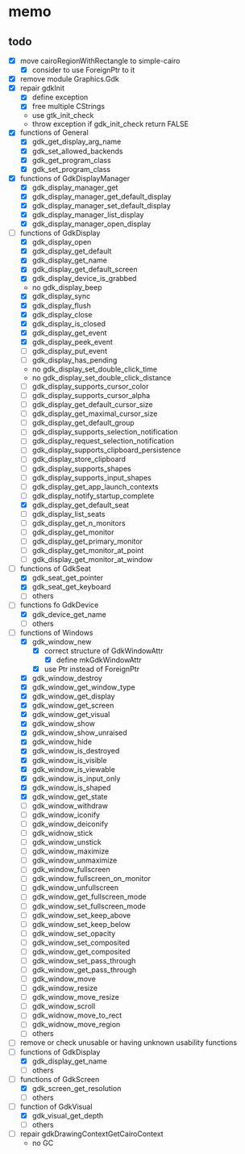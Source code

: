 memo
====

todo
----

* [x] move cairoRegionWithRectangle to simple-cairo
	+ [x] consider to use ForeignPtr to it
* [x] remove module Graphics.Gdk
* [x] repair gdkInit
	+ [x] define exception
	+ [x] free multiple CStrings
	+ use gtk\_init\_check
	+ throw exception if gdk\_init\_check return FALSE
* [x] functions of General
	+ [x] gdk\_get\_display\_arg\_name
	+ [x] gdk\_set\_allowed\_backends
	+ [x] gdk\_get\_program\_class
	+ [x] gdk\_set\_program\_class
* [x] functions of GdkDisplayManager
	+ [x] gdk\_display\_manager\_get
	+ [x] gdk\_display\_manager\_get\_default\_display
	+ [x] gdk\_display\_manager\_set\_default\_display
	+ [x] gdk\_display\_manager\_list\_display
	+ [x] gdk\_display\_manager\_open\_display
* [ ] functions of GdkDisplay
	+ [x] gdk\_display\_open
	+ [x] gdk\_display\_get\_default
	+ [x] gdk\_display\_get\_name
	+ [x] gdk\_display\_get\_default\_screen
	+ [x] gdk\_display\_device\_is\_grabbed
	+ no gdk\_display\_beep
	+ [x] gdk\_display\_sync
	+ [x] gdk\_display\_flush
	+ [x] gdk\_display\_close
	+ [x] gdk\_display\_is\_closed
	+ [x] gdk\_display\_get\_event
	+ [x] gdk\_display\_peek\_event
	+ [ ] gdk\_display\_put\_event
	+ [ ] gdk\_display\_has\_pending
	+ no gdk\_display\_set\_double\_click\_time
	+ no gdk\_display\_set\_double\_click\_distance
	+ [ ] gdk\_display\_supports\_cursor\_color
	+ [ ] gdk\_display\_supports\_cursor\_alpha
	+ [ ] gdk\_display\_get\_default\_cursor\_size
	+ [ ] gdk\_display\_get\_maximal\_cursor\_size
	+ [ ] gdk\_display\_get\_default\_group
	+ [ ] gdk\_display\_supports\_selection\_notification
	+ [ ] gdk\_display\_request\_selection\_notification
	+ [ ] gdk\_display\_supports\_clipboard\_persistence
	+ [ ] gdk\_display\_store\_clipboard
	+ [ ] gdk\_display\_supports\_shapes
	+ [ ] gdk\_display\_supports\_input\_shapes
	+ [ ] gdk\_display\_get\_app\_launch\_contexts
	+ [ ] gdk\_display\_notify\_startup\_complete
	+ [x] gdk\_display\_get\_default\_seat
	+ [ ] gdk\_display\_list\_seats
	+ [ ] gdk\_display\_get\_n\_monitors
	+ [ ] gdk\_display\_get\_monitor
	+ [ ] gdk\_display\_get\_primary\_monitor
	+ [ ] gdk\_display\_get\_monitor\_at\_point
	+ [ ] gdk\_display\_get\_monitor\_at\_window
* [ ] functions of GdkSeat
	+ [x] gdk\_seat\_get\_pointer
	+ [x] gdk\_seat\_get\_keyboard
	+ [ ] others
* [ ] functions fo GdkDevice
	+ [x] gdk\_device\_get\_name
	+ [ ] others
* [ ] functions of Windows
	+ [x] gdk\_window\_new
		- [x] correct structure of GdkWindowAttr
			* [x] define mkGdkWindowAttr
		- [x] use Ptr instead of ForeignPtr
	+ [x] gdk\_window\_destroy
	+ [x] gdk\_window\_get\_window\_type
	+ [x] gdk\_window\_get\_display
	+ [x] gdk\_window\_get\_screen
	+ [x] gdk\_window\_get\_visual
	+ [x] gdk\_window\_show
	+ [x] gdk\_window\_show\_unraised
	+ [x] gdk\_window\_hide
	+ [x] gdk\_window\_is\_destroyed
	+ [x] gdk\_window\_is\_visible
	+ [x] gdk\_window\_is\_viewable
	+ [x] gdk\_window\_is\_input\_only
	+ [x] gdk\_window\_is\_shaped
	+ [x] gdk\_window\_get\_state
	+ [ ] gdk\_window\_withdraw
	+ [ ] gdk\_window\_iconify
	+ [ ] gdk\_window\_deiconify
	+ [ ] gdk\_widnow\_stick
	+ [ ] gdk\_window\_unstick
	+ [ ] gdk\_window\_maximize
	+ [ ] gdk\_window\_unmaximize
	+ [ ] gdk\_window\_fullscreen
	+ [ ] gdk\_window\_fullscreen\_on\_monitor
	+ [ ] gdk\_window\_unfullscreen
	+ [ ] gdk\_window\_get\_fullscreen\_mode
	+ [ ] gdk\_window\_set\_fullscreen\_mode
	+ [ ] gdk\_window\_set\_keep\_above
	+ [ ] gdk\_window\_set\_keep\_below
	+ [ ] gdk\_window\_set\_opacity
	+ [ ] gdk\_window\_set\_composited
	+ [ ] gdk\_window\_get\_composited
	+ [ ] gdk\_window\_set\_pass\_through
	+ [ ] gdk\_window\_get\_pass\_through
	+ [ ] gdk\_window\_move
	+ [ ] gdk\_window\_resize
	+ [ ] gdk\_window\_move\_resize
	+ [ ] gdk\_window\_scroll
	+ [ ] gdk\_widnow\_move\_to\_rect
	+ [ ] gdk\_widnow\_move\_region
	+ [ ] others
* [ ] remove or check unusable or having unknown usability functions
* [ ] functions of GdkDisplay
	+ [x] gdk\_display\_get\_name
	+ [ ] others
* [ ] functions of GdkScreen
	+ [x] gdk\_screen\_get\_resolution
	+ [ ] others
* [ ] function of GdkVisual
	+ [x] gdk\_visual\_get\_depth
	+ [ ] others
* [ ] repair gdkDrawingContextGetCairoContext
	+ no GC
